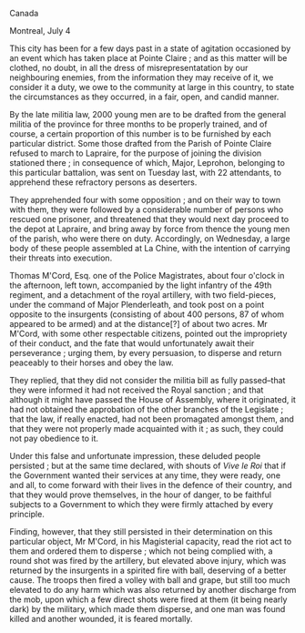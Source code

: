 CanadaMontreal, July 4This city has been for a few days past in a state of agitation occasioned by
                    an event which has taken place at Pointe Claire ; and as this matter will
                    be clothed, no doubt, in all the dress of misrepresentatation by our neighbouring enemies, from the information they
                    may receive of it, we consider it a duty, we owe to the community at large
                    in this country, to state the circumstances as they occurred, in a fair,
                    open, and candid manner.By the late militia law, 2000 young men are to be drafted from the general
                    militia of the province for three months to be properly trained, and of
                    course, a certain proportion of this number is to be furnished by each
                    particular district. Some those drafted from the Parish of Pointe Claire
                    refused to march to Lapraire, for the purpose of joining the division
                        stationed there ; in consequence of which, Major, Leprohon, belonging to this particular battalion, was sent on
                    Tuesday last, with 22 attendants, to apprehend these refractory persons as
                    deserters.They apprehended four with some opposition ; and on their way to town with
                    them, they were followed by a considerable number of persons who
                    rescued one prisoner, and threatened that they would next day proceed
                    to the depot at Lapraire, and bring away by force from thence the young men
                    of the parish, who were there on duty. Accordingly, on Wednesday, a
                    large body of these people assembled at La Chine, with the intention of
                    carrying their threats into execution.Thomas M'Cord, Esq. one of the Police Magistrates, about four
                    o'clock in the afternoon, left town, accompanied by the light infantry of
                    the 49th regiment, and a detachment of the royal artillery, with
                    two field-pieces, under the command of Major Plenderleath, and took
                    post on a point opposite to the insurgents (consisting of about 400
                    persons, 87 of whom appeared to be armed) and at the distance[?] of
                    about two acres. Mr M'Cord, with some other respectable citizens, pointed
                    out the impropriety of their conduct, and the fate that would unfortunately
                    await their perseverance ; urging them, by every persuasion, to disperse and return peaceably to their horses and obey the
                    law.They replied, that they did not consider the militia bill as
                    fully passed–that they were informed it had not received the Royal
                    sanction ; and that although it might have passed the House of
                        Assembly, where it originated, it had not obtained the approbation of the other branches of the Legislate ; that the
                    law, if really enacted, had not been promagated amongst them,
                    and that they were not properly made acquainted with it ; as such, they
                    could not pay obedience to it.Under this false and unfortunate impression, these deluded people persisted
                    ; but at the same time declared, with shouts of *Vive le Roi* that if the Government wanted
                    their services at any time, they were ready, one and all, to come forward
                    with their lives in the defence of their country, and that they would
                    prove themselves, in the hour of danger, to be faithful subjects to a
                    Government to which they were firmly attached by every principle.Finding, however, that they still persisted in their determination on this
                    particular object, Mr M'Cord, in his Magisterial capacity, read the riot
                    act to them and ordered them to disperse ; which not being complied with, a round shot was fired by the artillery, but
                    elevated above injury, which was returned by the insurgents in a spirited
                    fire with ball, deserving of a better cause. The troops then fired a volley
                    with ball and grape, but still too much elevated to do any harm which
                    was also returned by another discharge from the mob, upon which a few
                    direct shots were fired at them (it being nearly dark) by the military,
                    which made them disperse, and one man was found killed and another
                    wounded, it is feared mortally.